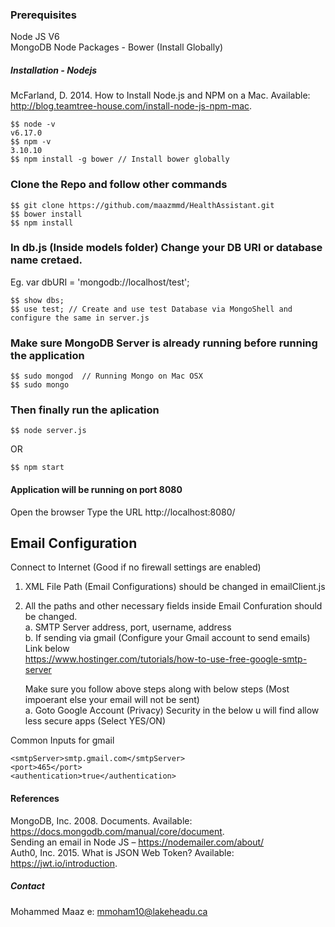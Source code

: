 ### Prerequisites
Node JS V6  
MongoDB
Node Packages - Bower (Install Globally)

##### Installation - Nodejs
McFarland, D. 2014. How to Install Node.js and NPM on a Mac. Available: http://blog.teamtree-house.com/install-node-js-npm-mac. 

```
$$ node -v
v6.17.0
$$ npm -v
3.10.10
$$ npm install -g bower // Install bower globally

```
### Clone the Repo and follow other commands 
```
$$ git clone https://github.com/maazmmd/HealthAssistant.git
$$ bower install 
$$ npm install
```
### In db.js (Inside models folder) Change your DB URI or database name cretaed.  
Eg. var dbURI = 'mongodb://localhost/test';
```
$$ show dbs;
$$ use test; // Create and use test Database via MongoShell and configure the same in server.js   
```

### Make sure MongoDB Server is already running before running the application 
```
$$ sudo mongod  // Running Mongo on Mac OSX
$$ sudo mongo
```

### Then finally run the aplication
```
$$ node server.js
```
OR
```
$$ npm start
```
#### Application will be running on port 8080
Open the browser
Type the URL
http://localhost:8080/


## Email Configuration
Connect to Internet (Good if no firewall settings are enabled)  

1. XML File Path (Email Configurations) should be changed in emailClient.js  
2. All the paths and other necessary fields inside Email Confuration should be changed.  
   a. SMTP Server address, port, username, address  
   b. If sending via gmail (Configure your Gmail account to send emails) Link below  
   https://www.hostinger.com/tutorials/how-to-use-free-google-smtp-server  
   
   Make sure you follow above steps along with below steps (Most impoerant else your email will not be sent)  
   a. Goto Google Account (Privacy) Security in the below u will find allow less secure apps (Select YES/ON)  
   
Common Inputs for gmail  
```
<smtpServer>smtp.gmail.com</smtpServer>  
<port>465</port>  
<authentication>true</authentication>
```

#### References
MongoDB, Inc. 2008. Documents. Available: https://docs.mongodb.com/manual/core/document.   
Sending an email in Node JS – https://nodemailer.com/about/  
Auth0, Inc. 2015. What is JSON Web Token? Available: https://jwt.io/introduction.   

##### Contact 
Mohammed Maaz
e: mmoham10@lakeheadu.ca


